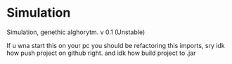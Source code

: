 # Simulation
Simulation, genethic alghorytm. v 0.1 (Unstable)

If u wna start this on your pc you should be refactoring this imports, 
sry idk how push project on github right. and idk how build project to .jar

